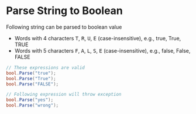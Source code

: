 # Parse String to Boolean

Following string can be parsed to boolean value
- Words with 4 characters <kbd>T</kbd>, <kbd>R</kbd>, <kbd>U</kbd>, <kbd>E</kbd> (case-insensitive), e.g., true, True, TRUE
- Words with 5 characters <kbd>F</kbd>, <kbd>A</kbd>, <kbd>L</kbd>, <kbd>S</kbd>, <kbd>E</kbd> (case-insensitive), e.g., false, False, FALSE

```cs
// These expressions are valid
bool.Parse("true");
bool.Parse("True");
bool.Parse("FALSE");

// Following expression will throw exception
bool.Parse("yes");
bool.Parse("wrong");
```